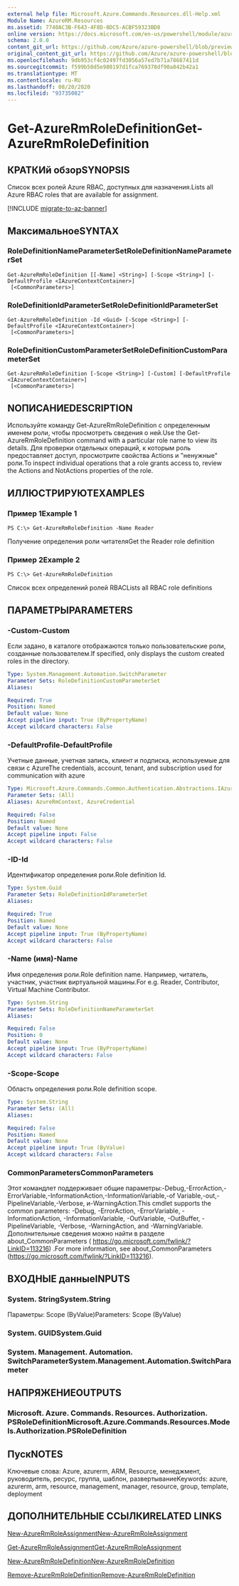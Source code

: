 ```yaml
---
external help file: Microsoft.Azure.Commands.Resources.dll-Help.xml
Module Name: AzureRM.Resources
ms.assetid: 7740AC3B-F643-4F8D-8DC5-ACBF59323BD8
online version: https://docs.microsoft.com/en-us/powershell/module/azurerm.resources/get-azurermroledefinition
schema: 2.0.0
content_git_url: https://github.com/Azure/azure-powershell/blob/preview/src/ResourceManager/Resources/Commands.Resources/help/Get-AzureRmRoleDefinition.md
original_content_git_url: https://github.com/Azure/azure-powershell/blob/preview/src/ResourceManager/Resources/Commands.Resources/help/Get-AzureRmRoleDefinition.md
ms.openlocfilehash: 9db953cf4c02497fd3056a57ed7b71a78687411d
ms.sourcegitcommit: f599b50d5e980197d1fca769378df90a842b42a1
ms.translationtype: MT
ms.contentlocale: ru-RU
ms.lasthandoff: 08/20/2020
ms.locfileid: "93735082"
---
```

# <span data-ttu-id="8c10f-101">Get-AzureRmRoleDefinition</span><span class="sxs-lookup"><span data-stu-id="8c10f-101">Get-AzureRmRoleDefinition</span></span>

## <span data-ttu-id="8c10f-102">КРАТКИй обзор</span><span class="sxs-lookup"><span data-stu-id="8c10f-102">SYNOPSIS</span></span>
<span data-ttu-id="8c10f-103">Список всех ролей Azure RBAC, доступных для назначения.</span><span class="sxs-lookup"><span data-stu-id="8c10f-103">Lists all Azure RBAC roles that are available for assignment.</span></span>

[!INCLUDE [migrate-to-az-banner](../../includes/migrate-to-az-banner.md)]

## <span data-ttu-id="8c10f-104">Максимальное</span><span class="sxs-lookup"><span data-stu-id="8c10f-104">SYNTAX</span></span>

### <span data-ttu-id="8c10f-105">RoleDefinitionNameParameterSet</span><span class="sxs-lookup"><span data-stu-id="8c10f-105">RoleDefinitionNameParameterSet</span></span>
```
Get-AzureRmRoleDefinition [[-Name] <String>] [-Scope <String>] [-DefaultProfile <IAzureContextContainer>]
 [<CommonParameters>]
```

### <span data-ttu-id="8c10f-106">RoleDefinitionIdParameterSet</span><span class="sxs-lookup"><span data-stu-id="8c10f-106">RoleDefinitionIdParameterSet</span></span>
```
Get-AzureRmRoleDefinition -Id <Guid> [-Scope <String>] [-DefaultProfile <IAzureContextContainer>]
 [<CommonParameters>]
```

### <span data-ttu-id="8c10f-107">RoleDefinitionCustomParameterSet</span><span class="sxs-lookup"><span data-stu-id="8c10f-107">RoleDefinitionCustomParameterSet</span></span>
```
Get-AzureRmRoleDefinition [-Scope <String>] [-Custom] [-DefaultProfile <IAzureContextContainer>]
 [<CommonParameters>]
```

## <span data-ttu-id="8c10f-108">NОПИСАНИЕ</span><span class="sxs-lookup"><span data-stu-id="8c10f-108">DESCRIPTION</span></span>
<span data-ttu-id="8c10f-109">Используйте команду Get-AzureRmRoleDefinition с определенным именем роли, чтобы просмотреть сведения о ней.</span><span class="sxs-lookup"><span data-stu-id="8c10f-109">Use the Get-AzureRmRoleDefinition command with a particular role name to view its details.</span></span>
<span data-ttu-id="8c10f-110">Для проверки отдельных операций, к которым роль предоставляет доступ, просмотрите свойства Actions и "ненужные" роли.</span><span class="sxs-lookup"><span data-stu-id="8c10f-110">To inspect individual operations that a role grants access to, review the Actions and NotActions properties of the role.</span></span>

## <span data-ttu-id="8c10f-111">ИЛЛЮСТРИРУЮТ</span><span class="sxs-lookup"><span data-stu-id="8c10f-111">EXAMPLES</span></span>

### <span data-ttu-id="8c10f-112">Пример 1</span><span class="sxs-lookup"><span data-stu-id="8c10f-112">Example 1</span></span>
```
PS C:\> Get-AzureRmRoleDefinition -Name Reader
```

<span data-ttu-id="8c10f-113">Получение определения роли читателя</span><span class="sxs-lookup"><span data-stu-id="8c10f-113">Get the Reader role definition</span></span>

### <span data-ttu-id="8c10f-114">Пример 2</span><span class="sxs-lookup"><span data-stu-id="8c10f-114">Example 2</span></span>
```
PS C:\> Get-AzureRmRoleDefinition
```

<span data-ttu-id="8c10f-115">Список всех определений ролей RBAC</span><span class="sxs-lookup"><span data-stu-id="8c10f-115">Lists all RBAC role definitions</span></span>

## <span data-ttu-id="8c10f-116">ПАРАМЕТРЫ</span><span class="sxs-lookup"><span data-stu-id="8c10f-116">PARAMETERS</span></span>

### <span data-ttu-id="8c10f-117">-Custom</span><span class="sxs-lookup"><span data-stu-id="8c10f-117">-Custom</span></span>
<span data-ttu-id="8c10f-118">Если задано, в каталоге отображаются только пользовательские роли, созданные пользователем.</span><span class="sxs-lookup"><span data-stu-id="8c10f-118">If specified, only displays the custom created roles in the directory.</span></span>

```yaml
Type: System.Management.Automation.SwitchParameter
Parameter Sets: RoleDefinitionCustomParameterSet
Aliases:

Required: True
Position: Named
Default value: None
Accept pipeline input: True (ByPropertyName)
Accept wildcard characters: False
```

### <span data-ttu-id="8c10f-119">-DefaultProfile</span><span class="sxs-lookup"><span data-stu-id="8c10f-119">-DefaultProfile</span></span>
<span data-ttu-id="8c10f-120">Учетные данные, учетная запись, клиент и подписка, используемые для связи с Azure</span><span class="sxs-lookup"><span data-stu-id="8c10f-120">The credentials, account, tenant, and subscription used for communication with azure</span></span>

```yaml
Type: Microsoft.Azure.Commands.Common.Authentication.Abstractions.IAzureContextContainer
Parameter Sets: (All)
Aliases: AzureRmContext, AzureCredential

Required: False
Position: Named
Default value: None
Accept pipeline input: False
Accept wildcard characters: False
```

### <span data-ttu-id="8c10f-121">-ID</span><span class="sxs-lookup"><span data-stu-id="8c10f-121">-Id</span></span>
<span data-ttu-id="8c10f-122">Идентификатор определения роли.</span><span class="sxs-lookup"><span data-stu-id="8c10f-122">Role definition Id.</span></span>

```yaml
Type: System.Guid
Parameter Sets: RoleDefinitionIdParameterSet
Aliases:

Required: True
Position: Named
Default value: None
Accept pipeline input: True (ByPropertyName)
Accept wildcard characters: False
```

### <span data-ttu-id="8c10f-123">-Name (имя)</span><span class="sxs-lookup"><span data-stu-id="8c10f-123">-Name</span></span>
<span data-ttu-id="8c10f-124">Имя определения роли.</span><span class="sxs-lookup"><span data-stu-id="8c10f-124">Role definition name.</span></span>
<span data-ttu-id="8c10f-125">Например, читатель, участник, участник виртуальной машины.</span><span class="sxs-lookup"><span data-stu-id="8c10f-125">For e.g. Reader, Contributor, Virtual Machine Contributor.</span></span>

```yaml
Type: System.String
Parameter Sets: RoleDefinitionNameParameterSet
Aliases:

Required: False
Position: 0
Default value: None
Accept pipeline input: True (ByPropertyName)
Accept wildcard characters: False
```

### <span data-ttu-id="8c10f-126">-Scope</span><span class="sxs-lookup"><span data-stu-id="8c10f-126">-Scope</span></span>
<span data-ttu-id="8c10f-127">Область определения роли.</span><span class="sxs-lookup"><span data-stu-id="8c10f-127">Role definition scope.</span></span>

```yaml
Type: System.String
Parameter Sets: (All)
Aliases:

Required: False
Position: Named
Default value: None
Accept pipeline input: True (ByValue)
Accept wildcard characters: False
```

### <span data-ttu-id="8c10f-128">CommonParameters</span><span class="sxs-lookup"><span data-stu-id="8c10f-128">CommonParameters</span></span>
<span data-ttu-id="8c10f-129">Этот командлет поддерживает общие параметры:-Debug,-ErrorAction,-ErrorVariable,-InformationAction,-InformationVariable,-of Variable,-out,-PipelineVariable,-Verbose, и-WarningAction.</span><span class="sxs-lookup"><span data-stu-id="8c10f-129">This cmdlet supports the common parameters: -Debug, -ErrorAction, -ErrorVariable, -InformationAction, -InformationVariable, -OutVariable, -OutBuffer, -PipelineVariable, -Verbose, -WarningAction, and -WarningVariable.</span></span> <span data-ttu-id="8c10f-130">Дополнительные сведения можно найти в разделе about_CommonParameters ( https://go.microsoft.com/fwlink/?LinkID=113216) .</span><span class="sxs-lookup"><span data-stu-id="8c10f-130">For more information, see about_CommonParameters (https://go.microsoft.com/fwlink/?LinkID=113216).</span></span>

## <span data-ttu-id="8c10f-131">ВХОДНЫЕ данные</span><span class="sxs-lookup"><span data-stu-id="8c10f-131">INPUTS</span></span>

### <span data-ttu-id="8c10f-132">System. String</span><span class="sxs-lookup"><span data-stu-id="8c10f-132">System.String</span></span>
<span data-ttu-id="8c10f-133">Параметры: Scope (ByValue)</span><span class="sxs-lookup"><span data-stu-id="8c10f-133">Parameters: Scope (ByValue)</span></span>

### <span data-ttu-id="8c10f-134">System. GUID</span><span class="sxs-lookup"><span data-stu-id="8c10f-134">System.Guid</span></span>

### <span data-ttu-id="8c10f-135">System. Management. Automation. SwitchParameter</span><span class="sxs-lookup"><span data-stu-id="8c10f-135">System.Management.Automation.SwitchParameter</span></span>

## <span data-ttu-id="8c10f-136">НАПРЯЖЕНИЕ</span><span class="sxs-lookup"><span data-stu-id="8c10f-136">OUTPUTS</span></span>

### <span data-ttu-id="8c10f-137">Microsoft. Azure. Commands. Resources. Authorization. PSRoleDefinition</span><span class="sxs-lookup"><span data-stu-id="8c10f-137">Microsoft.Azure.Commands.Resources.Models.Authorization.PSRoleDefinition</span></span>

## <span data-ttu-id="8c10f-138">Пуск</span><span class="sxs-lookup"><span data-stu-id="8c10f-138">NOTES</span></span>
<span data-ttu-id="8c10f-139">Ключевые слова: Azure, azurerm, ARM, Resource, менеджмент, руководитель, ресурс, группа, шаблон, развертывание</span><span class="sxs-lookup"><span data-stu-id="8c10f-139">Keywords: azure, azurerm, arm, resource, management, manager, resource, group, template, deployment</span></span>

## <span data-ttu-id="8c10f-140">ДОПОЛНИТЕЛЬНЫЕ ССЫЛКИ</span><span class="sxs-lookup"><span data-stu-id="8c10f-140">RELATED LINKS</span></span>

[<span data-ttu-id="8c10f-141">New-AzureRmRoleAssignment</span><span class="sxs-lookup"><span data-stu-id="8c10f-141">New-AzureRmRoleAssignment</span></span>](./New-AzureRmRoleAssignment.md)

[<span data-ttu-id="8c10f-142">Get-AzureRmRoleAssignment</span><span class="sxs-lookup"><span data-stu-id="8c10f-142">Get-AzureRmRoleAssignment</span></span>](./Get-AzureRmRoleAssignment.md)

[<span data-ttu-id="8c10f-143">New-AzureRmRoleDefinition</span><span class="sxs-lookup"><span data-stu-id="8c10f-143">New-AzureRmRoleDefinition</span></span>](./New-AzureRmRoleDefinition.md)

[<span data-ttu-id="8c10f-144">Remove-AzureRmRoleDefinition</span><span class="sxs-lookup"><span data-stu-id="8c10f-144">Remove-AzureRmRoleDefinition</span></span>](./Remove-AzureRmRoleDefinition.md)

